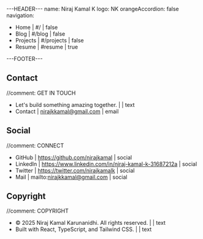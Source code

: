 ---HEADER---
name: Niraj Kamal K
logo: NK
orangeAccordion: false
navigation:
- Home | #/ | false
- Blog | #/blog | false
- Projects | #/projects | false
- Resume | #resume | true

---FOOTER---

## Contact
//comment: GET IN TOUCH
- Let's build something amazing together. | | text
- Contact | nirajkkamal@gmail.com | email

## Social
//comment: CONNECT
- GitHub | https://github.com/nirajkamal | social
- LinkedIn | https://www.linkedin.com/in/niraj-kamal-k-31687212a | social
- Twitter | https://twitter.com/nirajkamalk | social
- Mail | mailto:nirajkkamal@gmail.com | social

## Copyright
//comment: COPYRIGHT
- © 2025 Niraj Kamal Karunanidhi. All rights reserved. | | text
- Built with React, TypeScript, and Tailwind CSS. | | text